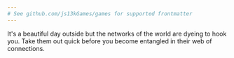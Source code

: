 ```yaml
---
# See github.com/js13kGames/games for supported frontmatter
---
```

It's a beautiful day outside but the networks of the world are dyeing to hook you. Take them out quick before you become entangled in their web of connections.